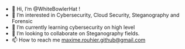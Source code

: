 - 👋 Hi, I’m @WhiteBowlerHat !
- 👀 I’m interested in Cybersecurity, Cloud Security, Steganography and Forensic
- 🌱 I’m currently learning cybersecurity on high level
- 💞️ I’m looking to collaborate on Steganography fields.
- 📫 How to reach me maxime.rouhier.github@gmail.com

<!---
WhiteBowlerHat/WhiteBowlerHat is a ✨ special ✨ repository because its `README.md` (this file) appears on your GitHub profile.
You can click the Preview link to take a look at your changes.
--->
